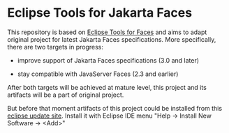 # Eclipse Tools for Jakarta Faces

This repository is based on [Eclipse Tools for Faces](https://github.com/eclipse-jsf/webtools.jsf) and aims to adapt original project for latest Jakarta Faces specifications. More specifically, there are two targets in progress:

* improve support of Jakarta Faces specifications (3.0 and later)

* stay compatible with JavaServer Faces (2.3 and earlier)

After both targets will be achieved at mature level, this project and its artifacts will be a part of original project.

But before that moment artifacts of this project could be installed from this [eclipse update site](https://s3.eu-central-1.amazonaws.com/github.bvfalcon/webtools.jakarta-faces/). Install it with Eclipse IDE menu "Help -> Install New Software -> &lt;Add&gt;"
